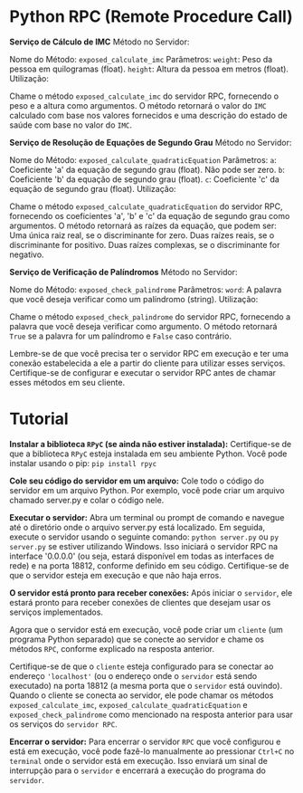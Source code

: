 # Python RPC (Remote Procedure Call)

**Serviço de Cálculo de IMC**
Método no Servidor:

Nome do Método: ```exposed_calculate_imc```
Parâmetros:
```weight```: Peso da pessoa em quilogramas (float).
```height```: Altura da pessoa em metros (float).
Utilização:

Chame o método ```exposed_calculate_imc``` do servidor RPC, fornecendo o peso e a altura como argumentos. O método retornará o valor do ```IMC``` calculado com base nos valores fornecidos e uma descrição do estado de saúde com base no valor do ```IMC```.

**Serviço de Resolução de Equações de Segundo Grau**
Método no Servidor:

Nome do Método: ```exposed_calculate_quadraticEquation```
Parâmetros:
```a```: Coeficiente 'a' da equação de segundo grau (float). Não pode ser zero.
```b```: Coeficiente 'b' da equação de segundo grau (float).
```c```: Coeficiente 'c' da equação de segundo grau (float).
Utilização:

Chame o método ```exposed_calculate_quadraticEquation``` do servidor RPC, fornecendo os coeficientes 'a', 'b' e 'c' da equação de segundo grau como argumentos. O método retornará as raízes da equação, que podem ser:
Uma única raiz real, se o discriminante for zero.
Duas raízes reais, se o discriminante for positivo.
Duas raízes complexas, se o discriminante for negativo.

**Serviço de Verificação de Palíndromos**
Método no Servidor:

Nome do Método: ```exposed_check_palindrome```
Parâmetros:
```word```: A palavra que você deseja verificar como um palíndromo (string).
Utilização:

Chame o método ```exposed_check_palindrome``` do servidor RPC, fornecendo a palavra que você deseja verificar como argumento. O método retornará ```True``` se a palavra for um palíndromo e ```False``` caso contrário.

Lembre-se de que você precisa ter o servidor RPC em execução e ter uma conexão estabelecida a ele a partir do cliente para utilizar esses serviços. Certifique-se de configurar e executar o servidor RPC antes de chamar esses métodos em seu cliente.

# Tutorial

**Instalar a biblioteca ```RPyC``` (se ainda não estiver instalada):**
Certifique-se de que a biblioteca ```RPyC``` esteja instalada em seu ambiente Python. Você pode instalar usando o pip: ```pip install rpyc```

**Cole seu código do servidor em um arquivo:**
Cole todo o código do servidor em um arquivo Python. Por exemplo, você pode criar um arquivo chamado server.py e colar o código nele.

**Executar o servidor:**
Abra um terminal ou prompt de comando e navegue até o diretório onde o arquivo server.py está localizado. Em seguida, execute o servidor usando o seguinte comando: ```python server.py``` ou ```py server.py``` se estiver utilizando Windows.
Isso iniciará o servidor RPC na interface '0.0.0.0' (ou seja, estará disponível em todas as interfaces de rede) e na porta 18812, conforme definido em seu código. Certifique-se de que o servidor esteja em execução e que não haja erros.

**O servidor está pronto para receber conexões:**
Após iniciar o ```servidor```, ele estará pronto para receber conexões de clientes que desejam usar os serviços implementados.

Agora que o servidor está em execução, você pode criar um ```cliente``` (um programa Python separado) que se conecte ao servidor e chame os métodos ```RPC```, conforme explicado na resposta anterior.

Certifique-se de que o ```cliente``` esteja configurado para se conectar ao endereço ```'localhost'``` (ou o endereço onde o ```servidor``` está sendo executado) na porta 18812 (a mesma porta que o ```servidor``` está ouvindo). Quando o cliente se conecta ao servidor, ele pode chamar os métodos ```exposed_calculate_imc```, ```exposed_calculate_quadraticEquation``` e ```exposed_check_palindrome``` como mencionado na resposta anterior para usar os serviços do ```servidor RPC```.

**Encerrar o servidor:**
Para encerrar o servidor ```RPC``` que você configurou e está em execução, você pode fazê-lo manualmente ao pressionar ```Ctrl+C``` no ```terminal``` onde o servidor está em execução. Isso enviará um sinal de interrupção para o ```servidor``` e encerrará a execução do programa do ```servidor```.
